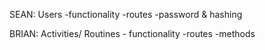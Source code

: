 SEAN: Users 
    -functionality
    -routes
    -password & hashing

BRIAN: Activities/ Routines
    - functionality
    -routes
    -methods 
